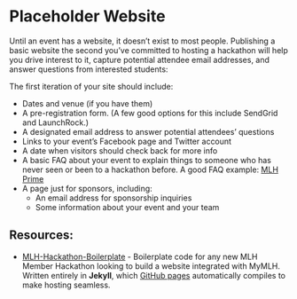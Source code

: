 # Placeholder Website

Until an event has a website, it doesn’t exist to most people. Publishing a basic website the second you’ve committed to hosting a hackathon will help you drive interest to it, capture potential attendee email addresses, and answer questions from interested students:

The first iteration of your site should include:

* Dates and venue \(if you have them\)
* A pre-registration form. \(A few good options for this include SendGrid and LaunchRock.\)
* A designated email address to answer potential attendees’ questions
* Links to your event’s Facebook page and Twitter account
* A date when visitors should check back for more info
* A basic FAQ about your event to explain things to someone who has never seen or been to a hackathon before. A good FAQ example: [MLH Prime](http://prime.mlh.io/#faqs)
* A page just for sponsors, including:
  * An email address for sponsorship inquiries
  * Some information about your event and your team

## Resources:

* [MLH-Hackathon-Boilerplate](https://github.com/MLH/mlh-hackathon-boilerplate) - Boilerplate code for any new MLH Member Hackathon looking to build a website integrated with MyMLH. Written entirely in **Jekyll**, which [GitHub pages](https://pages.github.com/) automatically compiles to make hosting seamless. 

